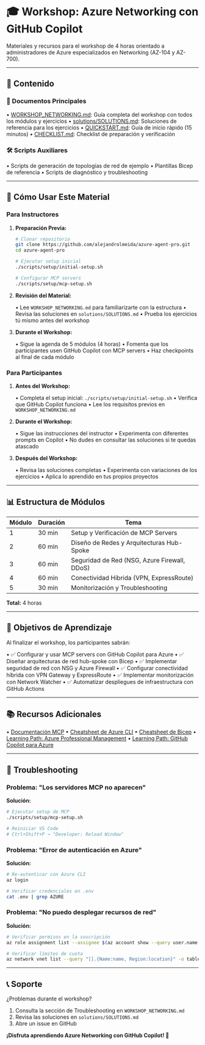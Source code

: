 # 🎓 Workshop: Azure Networking con GitHub Copilot

Materiales y recursos para el workshop de 4 horas orientado a administradores de Azure especializados en Networking (AZ-104 y AZ-700).

---

## 📂 Contenido

### 📄 Documentos Principales

• [WORKSHOP_NETWORKING.md](WORKSHOP_NETWORKING.md): Guía completa del workshop con todos los módulos y ejercicios
• [solutions/SOLUTIONS.md](solutions/SOLUTIONS.md): Soluciones de referencia para los ejercicios
• [QUICKSTART.md](QUICKSTART.md): Guía de inicio rápido (15 minutos)
• [CHECKLIST.md](CHECKLIST.md): Checklist de preparación y verificación

### 🛠️ Scripts Auxiliares

• Scripts de generación de topologías de red de ejemplo
• Plantillas Bicep de referencia
• Scripts de diagnóstico y troubleshooting

---

## 🚀 Cómo Usar Este Material

### Para Instructores

1. **Preparación Previa:**

   ```bash
   # Clonar repositorio
   git clone https://github.com/alejandrolmeida/azure-agent-pro.git
   cd azure-agent-pro

   # Ejecutar setup inicial
   ./scripts/setup/initial-setup.sh

   # Configurar MCP servers
   ./scripts/setup/mcp-setup.sh
   ```

2. **Revisión del Material:**

   • Lee `WORKSHOP_NETWORKING.md` para familiarizarte con la estructura
   • Revisa las soluciones en `solutions/SOLUTIONS.md`
   • Prueba los ejercicios tú mismo antes del workshop

3. **Durante el Workshop:**

   • Sigue la agenda de 5 módulos (4 horas)
   • Fomenta que los participantes usen GitHub Copilot con MCP servers
   • Haz checkpoints al final de cada módulo

### Para Participantes

1. **Antes del Workshop:**

   • Completa el setup inicial: `./scripts/setup/initial-setup.sh`
   • Verifica que GitHub Copilot funciona
   • Lee los requisitos previos en `WORKSHOP_NETWORKING.md`

2. **Durante el Workshop:**

   • Sigue las instrucciones del instructor
   • Experimenta con diferentes prompts en Copilot
   • No dudes en consultar las soluciones si te quedas atascado

3. **Después del Workshop:**

   • Revisa las soluciones completas
   • Experimenta con variaciones de los ejercicios
   • Aplica lo aprendido en tus propios proyectos

---

## 📊 Estructura de Módulos

| Módulo | Duración | Tema |
|--------|----------|------|
| 1 | 30 min | Setup y Verificación de MCP Servers |
| 2 | 60 min | Diseño de Redes y Arquitecturas Hub-Spoke |
| 3 | 60 min | Seguridad de Red (NSG, Azure Firewall, DDoS) |
| 4 | 60 min | Conectividad Híbrida (VPN, ExpressRoute) |
| 5 | 30 min | Monitorización y Troubleshooting |

**Total:** 4 horas

---

## 🎯 Objetivos de Aprendizaje

Al finalizar el workshop, los participantes sabrán:

• ✅ Configurar y usar MCP servers con GitHub Copilot para Azure
• ✅ Diseñar arquitecturas de red hub-spoke con Bicep
• ✅ Implementar seguridad de red con NSG y Azure Firewall
• ✅ Configurar conectividad híbrida con VPN Gateway y ExpressRoute
• ✅ Implementar monitorización con Network Watcher
• ✅ Automatizar despliegues de infraestructura con GitHub Actions

---

## 📚 Recursos Adicionales

• [Documentación MCP](../MCP_SETUP_GUIDE.md)
• [Cheatsheet de Azure CLI](../cheatsheets/azure-cli-cheatsheet.md)
• [Cheatsheet de Bicep](../cheatsheets/bicep-cheatsheet.md)
• [Learning Path: Azure Professional Management](../learning-paths/azure-professional-management.md)
• [Learning Path: GitHub Copilot para Azure](../learning-paths/github-copilot-azure.md)

---

## 🐛 Troubleshooting

### Problema: "Los servidores MCP no aparecen"

**Solución:**

```bash
# Ejecutar setup de MCP
./scripts/setup/mcp-setup.sh

# Reiniciar VS Code
# Ctrl+Shift+P → "Developer: Reload Window"
```

### Problema: "Error de autenticación en Azure"

**Solución:**

```bash
# Re-autenticar con Azure CLI
az login

# Verificar credenciales en .env
cat .env | grep AZURE
```

### Problema: "No puedo desplegar recursos de red"

**Solución:**

```bash
# Verificar permisos en la suscripción
az role assignment list --assignee $(az account show --query user.name -o tsv)

# Verificar límites de cuota
az network vnet list --query "[].{Name:name, Region:location}" -o table
```

---

## 📞 Soporte

¿Problemas durante el workshop?

1. Consulta la sección de Troubleshooting en `WORKSHOP_NETWORKING.md`
2. Revisa las soluciones en `solutions/SOLUTIONS.md`
3. Abre un issue en GitHub

**¡Disfruta aprendiendo Azure Networking con GitHub Copilot! 🚀**
